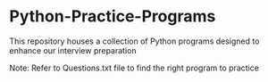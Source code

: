 # Python-Practice-Programs
 This repository houses a collection of  Python programs designed to enhance our interview preparation

Note: Refer to Questions.txt file to find the right program to practice
